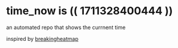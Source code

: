 # time_now is (( 1711328400444 ))

an automated repo that shows the currnent time

inspired by [breakingheatmap](https://github.com/breakingheatmap/breakingheatmap)
